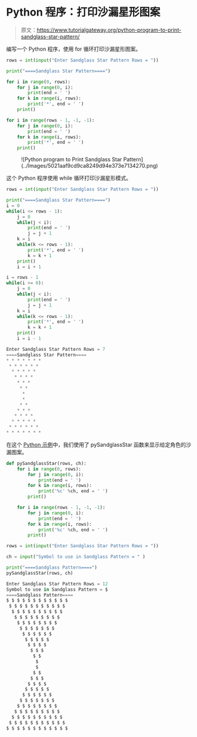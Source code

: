 # Python 程序：打印沙漏星形图案

> 原文：<https://www.tutorialgateway.org/python-program-to-print-sandglass-star-pattern/>

编写一个 Python 程序，使用 for 循环打印沙漏星形图案。

```py
rows = int(input("Enter Sandglass Star Pattern Rows = "))

print("====Sandglass Star Pattern====")

for i in range(0, rows):
    for j in range(0, i):
        print(end = ' ')
    for k in range(i, rows):
        print('*', end = ' ')                
    print()

for i in range(rows - 1, -1, -1):
    for j in range(0, i):
        print(end = ' ')
    for k in range(i, rows):
        print('*', end = ' ')      
    print()
```

<figure class="wp-block-image size-large">![Python program to Print Sandglass Star Pattern](../Images/5021aaf9cd9ca8249d94e373e7134270.png)</figure>

这个 Python 程序使用 while 循环打印沙漏星形模式。

```py
rows = int(input("Enter Sandglass Star Pattern Rows = "))

print("====Sandglass Star Pattern====")
i = 0
while(i <= rows - 1):
    j = 0
    while(j < i):
        print(end = ' ')
        j = j + 1
    k = i
    while(k <= rows - 1):
        print('*', end = ' ')
        k = k + 1
    print()
    i = i + 1

i = rows - 1
while(i >= 0):
    j = 0
    while(j < i):
        print(end = ' ')
        j = j + 1
    k = i
    while(k <= rows - 1):
        print('*', end = ' ')
        k = k + 1
    print()   
    i = i - 1
```

```py
Enter Sandglass Star Pattern Rows = 7
====Sandglass Star Pattern====
* * * * * * * 
 * * * * * * 
  * * * * * 
   * * * * 
    * * * 
     * * 
      * 
      * 
     * * 
    * * * 
   * * * * 
  * * * * * 
 * * * * * * 
* * * * * * * 
```

在这个 [Python 示例](https://www.tutorialgateway.org/python-programming-examples/)中，我们使用了 pySandglassStar 函数来显示给定角色的沙漏图案。

```py
def pySandglassStar(rows, ch):
    for i in range(0, rows):
        for j in range(0, i):
            print(end = ' ')
        for k in range(i, rows):
            print('%c' %ch, end = ' ')               
        print()

    for i in range(rows - 1, -1, -1):
        for j in range(0, i):
            print(end = ' ')
        for k in range(i, rows):
            print('%c' %ch, end = ' ')     
        print()

rows = int(input("Enter Sandglass Star Pattern Rows = "))

ch = input("Symbol to use in Sandglass Pattern = " )

print("====Sandglass Pattern====")
pySandglassStar(rows, ch)
```

```py
Enter Sandglass Star Pattern Rows = 12
Symbol to use in Sandglass Pattern = $
====Sandglass Pattern====
$ $ $ $ $ $ $ $ $ $ $ $ 
 $ $ $ $ $ $ $ $ $ $ $ 
  $ $ $ $ $ $ $ $ $ $ 
   $ $ $ $ $ $ $ $ $ 
    $ $ $ $ $ $ $ $ 
     $ $ $ $ $ $ $ 
      $ $ $ $ $ $ 
       $ $ $ $ $ 
        $ $ $ $ 
         $ $ $ 
          $ $ 
           $ 
           $ 
          $ $ 
         $ $ $ 
        $ $ $ $ 
       $ $ $ $ $ 
      $ $ $ $ $ $ 
     $ $ $ $ $ $ $ 
    $ $ $ $ $ $ $ $ 
   $ $ $ $ $ $ $ $ $ 
  $ $ $ $ $ $ $ $ $ $ 
 $ $ $ $ $ $ $ $ $ $ $ 
$ $ $ $ $ $ $ $ $ $ $ $ 
```